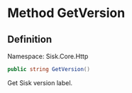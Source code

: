 # Method GetVersion

## Definition
Namespace: Sisk.Core.Http

```csharp
public string GetVersion()
```

Get Sisk version label.


